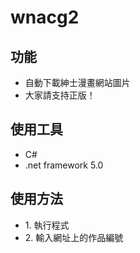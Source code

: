 # wnacg2

## 功能
<ul>
  <li>自動下載紳士漫畫網站圖片</li>
  <li>大家請支持正版！</li>
</ul>
  
## 使用工具
<ul>
  <li>C#</li>
  <li>.net framework 5.0</li>
</ul>
  
## 使用方法
<ul>
  <li>1. 執行程式</li>
  <li>2. 輸入網址上的作品編號</li>
</ul>


